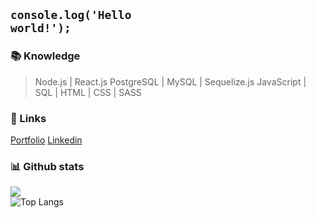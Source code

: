 ## <code>console.log('Hello world!');</code>

### 📚 Knowledge

> Node.js | React.js
> PostgreSQL | MySQL | Sequelize.js
> JavaScript | SQL | HTML | CSS | SASS

### 🔗 Links

[Portfolio](https://phbrg.vercel.app)
[Linkedin](https://www.linkedin.com/in/pedro-henrique-b-bergamin/)

### 📊 Github stats

![](https://komarev.com/ghpvc/?username=phbrg)
<br/>
![Top Langs](https://github-readme-stats.vercel.app/api/top-langs/?username=phbrg&layout=compact&theme=dark&hide_border=true&include_all_commits=true&count_private=true&text_color=fff&icon_color=fff&title_color=fff&bg_color=0d1117&show_icons=true")

